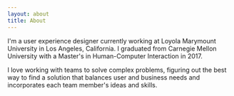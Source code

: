 ```yaml
---
layout: about
title: About
---
```


I'm a user experience designer currently working at Loyola Marymount University in Los Angeles, California. I graduated from Carnegie Mellon University with a Master's in Human-Computer Interaction in 2017.

I love working with teams to solve complex problems, figuring out the best way to find a solution that balances user and business needs and incorporates each team member's ideas and skills.
